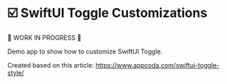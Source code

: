 # ☑️ SwiftUI Toggle Customizations

🚧 WORK IN PROGRESS 🚧

Demo app to show how to customize SwiftUI Toggle.

Created based on this article: <https://www.appcoda.com/swiftui-toggle-style/>
